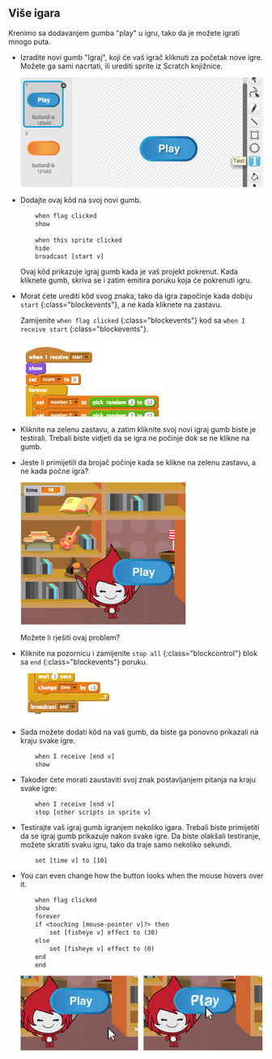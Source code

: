 ## Više igara

Krenimo sa dodavanjem gumba "play" u igru, tako da je možete igrati mnogo puta.

+ Izradite novi gumb "Igraj", koji će vaš igrač kliknuti za početak nove igre. Možete ga sami nacrtati, ili urediti sprite iz Scratch knjižnice.
    
    ![screenshot](images/brain-play.png)

+ Dodajte ovaj kôd na svoj novi gumb.
    
    ```blocks
        when flag clicked
        show
    
        when this sprite clicked
        hide
        broadcast [start v]
    ```
    
    Ovaj kôd prikazuje igraj gumb kada je vaš projekt pokrenut. Kada kliknete gumb, skriva se i zatim emitira poruku koja će pokrenuti igru.

+ Morat ćete urediti kôd svog znaka, tako da igra započinje kada dobiju `start` {:class="blockevents"}, a ne kada kliknete na zastavu.
    
    Zamijenite `when flag clicked` {:class="blockevents"} kod sa `when I receive start` {:class="blockevents"}.
    
    ![screenshot](images/brain-start.png)

+ Kliknite na zelenu zastavu, a zatim kliknite svoj novi igraj gumb biste je testirali. Trebali biste vidjeti da se igra ne počinje dok se ne klikne na gumb.

+ Jeste li primijetili da brojač počinje kada se klikne na zelenu zastavu, a ne kada počne igra?
    
    ![screenshot](images/brain-timer-bug.png)
    
    Možete li rješiti ovaj problem?

+ Kliknite na pozornicu i zamijenite `stop all` {:class="blockcontrol"} blok sa `end` {:class="blockevents"} poruku.
    
    ![screenshot](images/brain-end.png)

+ Sada možete dodati kôd na vaš gumb, da biste ga ponovno prikazali na kraju svake igre.
    
    ```blocks
        when I receive [end v]
        show
    ```

+ Također ćete morati zaustaviti svoj znak postavljanjem pitanja na kraju svake igre:
    
    ```blocks
        when I receive [end v]
        stop [other scripts in sprite v]
    ```

+ Testirajte vaš igraj gumb igranjem nekoliko igara. Trebali biste primijetiti da se igraj gumb prikazuje nakon svake igre. Da biste olakšali testiranje, možete skratiti svaku igru, ​​tako da traje samo nekoliko sekundi.
    
    ```blocks
        set [time v] to [10]
    ```

+ You can even change how the button looks when the mouse hovers over it.
    
    ```blocks
        when flag clicked
        show
        forever
        if <touching [mouse-pointer v]?> then
            set [fisheye v] effect to (30)
        else
            set [fisheye v] effect to (0)
        end
        end
    ```
    
    ![screenshot](images/brain-fisheye.png)